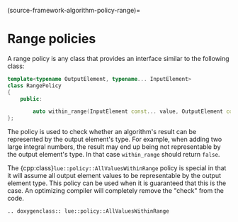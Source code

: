 (source-framework-algorithm-policy-range)=

# Range policies

A range policy is any class that provides an interface similar to the following class:

```c++
template<typename OutputElement, typename... InputElement>
class RangePolicy
{
    public:

        auto within_range(InputElement const... value, OutputElement const result) -> bool;
};

```

The policy is used to check whether an algorithm's result can be represented by the output element's type. For
example, when adding two large integral numbers, the result may end up being not representable by the output
element's type. In that case `within_range` should return `false`.

The {cpp:class}`lue::policy::AllValuesWithinRange` policy is special in that it will assume all output
element values to be representable by the output element type. This policy can be used when it is guaranteed
that this is the case. An optimizing compiler will completely remove the "check" from the code.

```{eval-rst}
.. doxygenclass:: lue::policy::AllValuesWithinRange
```
